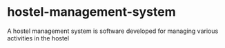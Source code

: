 # hostel-management-system
A hostel management system is software developed for managing various activities in the hostel
